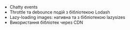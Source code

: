 - Сhatty events
- Throttle та debounce подій з бібліотекою Lodash
- Lazy-loading images: нативна та з бібліотекою lazysizes
- Використання бібліотек через CDN
